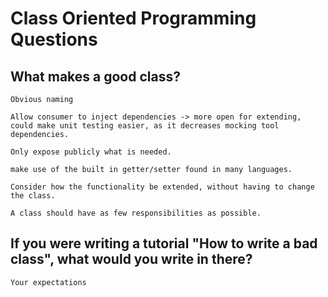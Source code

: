 # Class Oriented Programming Questions

## What makes a good class?
    Obvious naming
    
    Allow consumer to inject dependencies -> more open for extending, could make unit testing easier, as it decreases mocking tool dependencies.
    
    Only expose publicly what is needed.
    
    make use of the built in getter/setter found in many languages.
    
    Consider how the functionality be extended, without having to change the class.
    
    A class should have as few responsibilities as possible.

## If you were writing a tutorial "How to write a bad class", what would you write in there?
    Your expectations